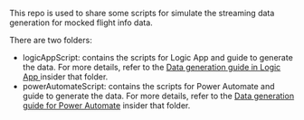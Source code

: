 
This repo is used to share some scripts for simulate the streaming data generation for mocked flight info data.

There are two folders:
- logicAppScript: contains the scripts for Logic App and guide to generate the data. For more details, refer to the [Data generation guide in Logic App ](./logicAppScript/README.MD) insider that folder.
- powerAutomateScript: contains the scripts for Power Automate and guide to generate the data. For more details, refer to the [Data generation guide for Power Automate](./powerAutomateScript/README.MD) insider that folder.